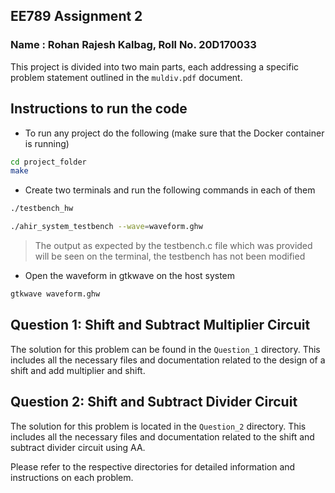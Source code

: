 
## EE789 Assignment 2

### Name : Rohan Rajesh Kalbag, Roll No. 20D170033

This project is divided into two main parts, each addressing a specific problem statement outlined in the `muldiv.pdf` document.

## Instructions to run the code

- To run any project do the following (make sure that the Docker container is running)

```bash
cd project_folder
make
```
- Create two terminals and run the following commands in each of them

```bash
./testbench_hw
```
```bash
./ahir_system_testbench --wave=waveform.ghw
``` 
> The output as expected by the testbench.c file which was provided will be seen on the terminal, the testbench has not been modified
- Open the waveform in gtkwave on the host system

```bash
gtkwave waveform.ghw
```

## Question 1: Shift and Subtract Multiplier Circuit

The solution for this problem can be found in the `Question_1` directory. This includes all the necessary files and documentation related to the design of a shift and add multiplier and shift.

## Question 2: Shift and Subtract Divider Circuit 

The solution for this problem is located in the `Question_2` directory. This includes all the necessary files and documentation related to the shift and subtract divider circuit using AA.

Please refer to the respective directories for detailed information and instructions on each problem.
